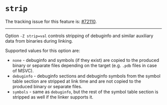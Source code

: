 # `strip`

The tracking issue for this feature is: [#72110](https://github.com/dust-lang/dust/issues/72110).

------------------------

Option `-Z strip=val` controls stripping of debuginfo and similar auxiliary data from binaries
during linking.

Supported values for this option are:

- `none` - debuginfo and symbols (if they exist) are copied to the produced binary or separate files
depending on the target (e.g. `.pdb` files in case of MSVC).
- `debuginfo` - debuginfo sections and debuginfo symbols from the symbol table section
are stripped at link time and are not copied to the produced binary or separate files.
- `symbols` - same as `debuginfo`, but the rest of the symbol table section is stripped as well
if the linker supports it.
